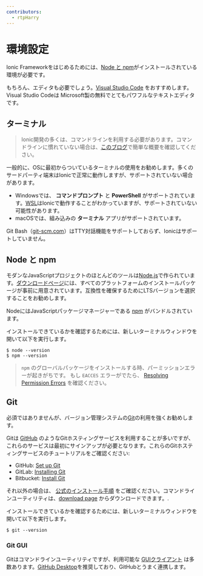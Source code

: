 ```yaml
---
contributors:
  - rtpHarry
---
```


# 環境設定

Ionic Frameworkをはじめるためには、[Node と npm](#anchor-node-npm)がインストールされている環境が必要です。

もちろん、エディタも必要でしょう。[Visual Studio Code](https://code.visualstudio.com/) をおすすめします。Visual Studio Codeは
Microsoft製の無料でとてもパワフルなテキストエディタです。

## ターミナル

> Ionic開発の多くは、コマンドラインを利用する必要があります。コマンドラインに慣れていない場合は、[このブログ](https://ionicframework.com/blog/new-to-the-command-line/)で簡単な概要を確認してください。

一般的に、OSに最初からついているターミナルの使用をお勧めします。多くのサードパーティ端末はIonicで正常に動作しますが、サポートされていない場合があります。

* Windowsでは、 **コマンドプロンプト** と **PowerShell** がサポートされています。<a href="https://docs.microsoft.com/en-us/windows/wsl/faq" target="_blank">WSL</a>はIonicで動作することがわかっていますが、サポートされていない可能性があります。
* macOSでは、組み込みの **ターミナル** アプリがサポートされています。

Git Bash（<a href="https://git-scm.com" target="_blank">git-scm.com</a>）はTTY対話機能をサポートしておらず、Ionicはサポートしていません。

## Node と npm

モダンなJavaScriptプロジェクトのほとんどのツールは[Node.js](/docs/reference/glossary#node)で作られています。[ダウンロードページ](https://nodejs.org/en/download/)には、すべてのプラットフォームのインストールパッケージが事前に用意されています。互換性を確保するためにLTSバージョンを選択することをお勧めします。

NodeにはJavaScriptパッケージマネージャーである [npm](/docs/reference/glossary#npm) がバンドルされています。

インストールできているかを確認するためには、新しいターミナルウィンドウを開いて以下を実行します。

```shell
$ node --version
$ npm --version
```

> `npm` のグローバルパッケージをインストールする時、パーミッションエラーが起きがちです。 もし `EACCES` エラーがでたら、 [Resolving Permission Errors](/docs/developing/tips#resolving-permission-errors) を確認ください。

## Git

必須ではありませんが、バージョン管理システムの[Git](/docs/reference/glossary#git)の利用を強くお勧めします。

Gitは [GitHub](https://github.com/) のようなGitホスティングサービスを利用することが多いですが、これらのサービスは最初にサインアップが必要となります。これらのGitホスティングサービスのチュートリアルをご確認ください:

* GitHub: [Set up Git](https://help.github.com/en/articles/set-up-git)
* GitLab: [Installing Git](https://docs.gitlab.com/ee/topics/git/how_to_install_git)
* Bitbucket: [Install Git](https://www.atlassian.com/git/tutorials/install-git)

それ以外の場合は、 [公式のインストール手順](https://git-scm.com/book/en/v2/Getting-Started-Installing-Git) をご確認ください。コマンドラインユーティリティは、[download page](https://git-scm.com/downloads) からダウンロードできます。.

インストールできているかを確認するためには、新しいターミナルウィンドウを開いて以下を実行します。

```shell
$ git --version
```

### Git GUI

Gitはコマンドラインユーティリティですが、利用可能な [GUIクライアント](https://git-scm.com/downloads/guis/) は多数あります。[GitHub Desktop](https://desktop.github.com/)を推奨しており、GitHubとうまく連携します。
